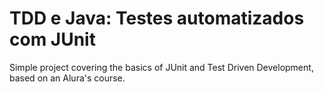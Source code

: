# TDD e Java: Testes automatizados com JUnit

Simple project covering the basics of JUnit and Test Driven Development, based on an Alura's course.